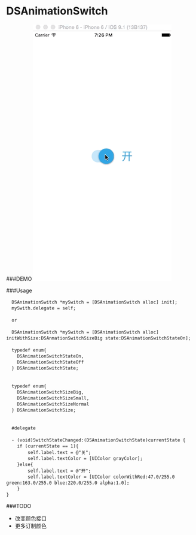# DSAnimationSwitch

###DEMO
![](https://github.com/sam408130/DSAnimationSwitch/blob/master/demo.gif)


###Usage

```
  DSAnimationSwitch *mySwitch = [DSAnimationSwitch alloc] init];
  mySwith.delegate = self;
  
  or 
  
  DSAnimationSwitch *mySwitch = [DSAnimationSwitch alloc] initWithSize:DSAnmationSwitchSizeBig state:DSAnimationSwitchStateOn];
  
  typedef enum{
    DSAnimationSwitchStateOn,
    DSAnimationSwitchStateOff
  } DSAnimationSwitchState;


  typedef enum{
    DSAnimationSwitchSizeBig,
    DSAnimationSwitchSizeSmall,
    DSAnimationSwitchSizeNormal
  } DSAnimationSwitchSize;
  
  
  #delegate
  
  - (void)SwitchStateChanged:(DSAnimationSwitchState)currentState {
    if (currentState == 1){
        self.label.text = @"关";
        self.label.textColor = [UIColor grayColor];
    }else{
        self.label.text = @"开";
        self.label.textColor = [UIColor colorWithRed:47.0/255.0 green:163.0/255.0 blue:220.0/255.0 alpha:1.0];
    }
}
```

###TODO
* 改变颜色接口
* 更多订制颜色
